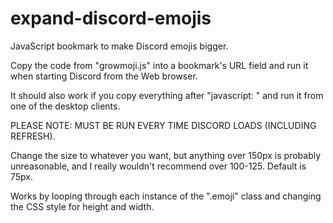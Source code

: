 # expand-discord-emojis
JavaScript bookmark to make Discord emojis bigger.

Copy the code from "growmoji.js" into a bookmark's URL field and run it when starting Discord from the Web browser.

It should also work if you copy everything after "javascript: " and run it from one of the desktop clients.

PLEASE NOTE: MUST BE RUN EVERY TIME DISCORD LOADS (INCLUDING REFRESH).

Change the size to whatever you want, but anything over 150px is probably unreasonable, and I really wouldn't recommend over 100-125.
Default is 75px.

Works by looping through each instance of the ".emoji" class and changing the CSS style for height and width.
